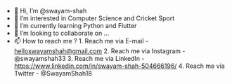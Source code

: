 - 👋 Hi, I’m @swayam-shah
- 👀 I’m interested in Computer Science and Cricket Sport
- 🌱 I’m currently learning Python and Flutter
- 💞️ I’m looking to collaborate on ...
- 📫 How to reach me ?
                     1. Reach me via E-mail - helloswayamshah@gmail.com
                     2. Reach me via Instagram - @swayamshah33
                     3. Reach me via LinkedIn - https://www.linkedin.com/in/swayam-shah-504666196/
                     4. Reach me via Twitter - @SwayamShah18

<!---
swayam-shah/swayam-shah is a ✨ special ✨ repository because its `README.md` (this file) appears on your GitHub profile.
You can click the Preview link to take a look at your changes.
--->
